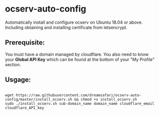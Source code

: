 # ocserv-auto-config
Automatically install and configure ocserv on Ubuntu 18.04 or above. Including obtaining and installing certificate from letsencrypt.

## Prerequisite:

You must have a domain managed by cloudflare. You also need to know your **Global API Key** which can be found at the bottom of your "My Profile" section.

## Usgage:

```shell

wget https://raw.githubusercontent.com/dreamsafari/ocserv-auto-config/master/install_ocserv.sh && chmod +x install_ocserv.sh
sudo ./install_ocserv.sh sub-domain_name domain_name cloudflare_email cloudflare_API_key

```

